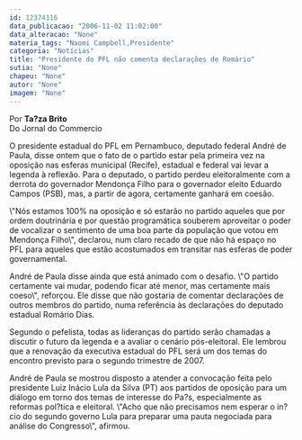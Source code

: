 ```yaml
---
id: 12374116
data_publicacao: "2006-11-02 11:02:00"
data_alteracao: "None"
materia_tags: "Naomi Campbell,Presidente"
categoria: "Notícias"
title: "Presidente do PFL não comenta declarações de Romário"
sutia: "None"
chapeu: "None"
autor: "None"
imagem: "None"
---
```

<p><P><SPAN style=\"COLOR: black; FONT-FAMILY: Verdana; mso-bidi-font-family: Tahoma\">Por <STRONG>Ta?za Brito<BR></STRONG>Do Jornal do Commercio</SPAN></P></p>
<p><P><SPAN style=\"COLOR: black; FONT-FAMILY: Verdana; mso-bidi-font-family: Tahoma\">O presidente estadual do PFL em Pernambuco, deputado federal André de Paula, disse ontem que o fato de o partido estar pela primeira vez na oposição nas esferas municipal (Recife), estadual e federal vai levar a legenda à reflexão. Para o deputado, o partido perdeu eleitoralmente com a derrota do governador Mendonça Filho para o governador eleito Eduardo Campos (PSB), mas, a partir de agora, certamente ganhará em coesão. <?xml:namespace prefix = o ns = \"urn:schemas-microsoft-com:office:office\" /><o:p></o:p></SPAN></P></p>
<p><P><SPAN style=\"COLOR: black; FONT-FAMILY: Verdana; mso-bidi-font-family: Tahoma\">\"Nós estamos 100% na oposição e só estarão no partido aqueles que por ordem doutrinária e por questão programática souberem aproveitar o poder de vocalizar o sentimento de uma boa parte da população que votou <?xml:namespace prefix = st1 ns = \"urn:schemas-microsoft-com:office:smarttags\" /><st1:PersonName ProductID=\"em Mendonça Filho\" w:st=\"on\">em Mendonça Filho</st1:PersonName>\", declarou, num claro recado de que não há espaço no PFL para aqueles que estão acostumados em transitar nas esferas de poder governamental. <o:p></o:p></SPAN></P></p>
<p><P><SPAN style=\"COLOR: black; FONT-FAMILY: Verdana; mso-bidi-font-family: Tahoma\">André de Paula disse ainda que está animado com o desafio. \"O partido certamente vai mudar, podendo ficar até menor, mas certamente mais coeso\", reforçou. Ele disse que não gostaria de comentar declarações de outros membros do partido, numa referência às declarações do deputado estadual Romário Dias. <o:p></o:p></SPAN></P></p>
<p><P><SPAN style=\"COLOR: black; FONT-FAMILY: Verdana; mso-bidi-font-family: Tahoma\">Segundo o pefelista, todas as lideranças do partido serão chamadas a discutir o futuro da legenda e a avaliar o cenário pós-eleitoral. Ele lembrou que a renovação da executiva estadual do PFL será um dos temas do encontro previsto para o segundo trimestre de 2007.<o:p></o:p></SPAN></P></p>
<p><P><SPAN style=\"COLOR: black; FONT-FAMILY: Verdana; mso-bidi-font-family: Tahoma\">André de Paula se mostrou disposto a atender a convocação feita pelo presidente Luiz Inácio Lula da Silva (PT) aos partidos de oposição para um diálogo em torno dos temas de interesse do Pa?s, especialmente as reformas pol?tica e eleitoral. \"Acho que não precisamos nem esperar o in?cio do segundo governo Lula para preparar uma pauta negociada para análise do Congresso\", afirmou.</SPAN></P> </p>
